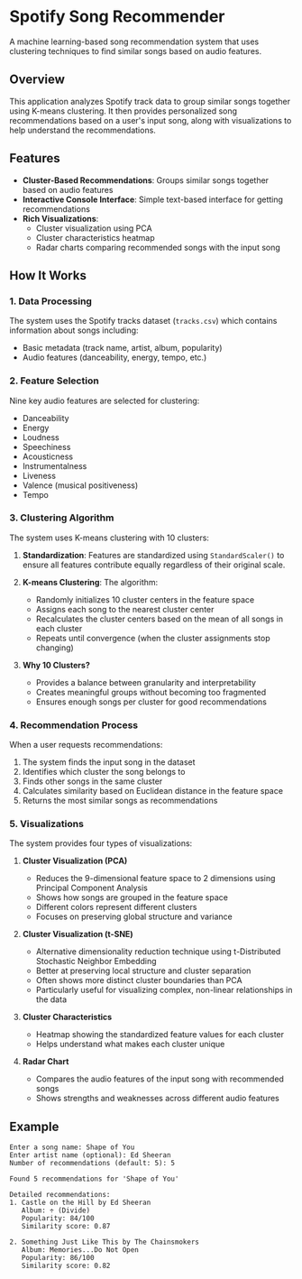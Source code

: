 # Spotify Song Recommender

A machine learning-based song recommendation system that uses clustering techniques to find similar songs based on audio features.

## Overview

This application analyzes Spotify track data to group similar songs together using K-means clustering. It then provides personalized song recommendations based on a user's input song, along with visualizations to help understand the recommendations.

## Features

- **Cluster-Based Recommendations**: Groups similar songs together based on audio features
- **Interactive Console Interface**: Simple text-based interface for getting recommendations
- **Rich Visualizations**:
  - Cluster visualization using PCA
  - Cluster characteristics heatmap
  - Radar charts comparing recommended songs with the input song

## How It Works

### 1. Data Processing

The system uses the Spotify tracks dataset (`tracks.csv`) which contains information about songs including:
- Basic metadata (track name, artist, album, popularity)
- Audio features (danceability, energy, tempo, etc.)

### 2. Feature Selection

Nine key audio features are selected for clustering:
- Danceability
- Energy
- Loudness
- Speechiness
- Acousticness
- Instrumentalness
- Liveness
- Valence (musical positiveness)
- Tempo

### 3. Clustering Algorithm

The system uses K-means clustering with 10 clusters:

1. **Standardization**: Features are standardized using `StandardScaler()` to ensure all features contribute equally regardless of their original scale.

2. **K-means Clustering**: The algorithm:
   - Randomly initializes 10 cluster centers in the feature space
   - Assigns each song to the nearest cluster center
   - Recalculates the cluster centers based on the mean of all songs in each cluster
   - Repeats until convergence (when the cluster assignments stop changing)

3. **Why 10 Clusters?**
   - Provides a balance between granularity and interpretability
   - Creates meaningful groups without becoming too fragmented
   - Ensures enough songs per cluster for good recommendations

### 4. Recommendation Process

When a user requests recommendations:

1. The system finds the input song in the dataset
2. Identifies which cluster the song belongs to
3. Finds other songs in the same cluster
4. Calculates similarity based on Euclidean distance in the feature space
5. Returns the most similar songs as recommendations

### 5. Visualizations

The system provides four types of visualizations:

1. **Cluster Visualization (PCA)**
   - Reduces the 9-dimensional feature space to 2 dimensions using Principal Component Analysis
   - Shows how songs are grouped in the feature space
   - Different colors represent different clusters
   - Focuses on preserving global structure and variance

2. **Cluster Visualization (t-SNE)**
   - Alternative dimensionality reduction technique using t-Distributed Stochastic Neighbor Embedding
   - Better at preserving local structure and cluster separation
   - Often shows more distinct cluster boundaries than PCA
   - Particularly useful for visualizing complex, non-linear relationships in the data

3. **Cluster Characteristics**
   - Heatmap showing the standardized feature values for each cluster
   - Helps understand what makes each cluster unique

4. **Radar Chart**
   - Compares the audio features of the input song with recommended songs
   - Shows strengths and weaknesses across different audio features

## Example

```
Enter a song name: Shape of You
Enter artist name (optional): Ed Sheeran
Number of recommendations (default: 5): 5

Found 5 recommendations for 'Shape of You'

Detailed recommendations:
1. Castle on the Hill by Ed Sheeran
   Album: ÷ (Divide)
   Popularity: 84/100
   Similarity score: 0.87

2. Something Just Like This by The Chainsmokers
   Album: Memories...Do Not Open
   Popularity: 86/100
   Similarity score: 0.82
